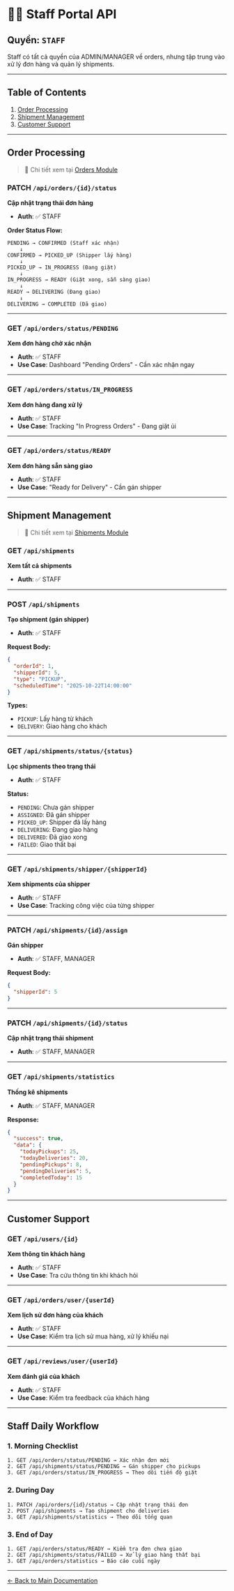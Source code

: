 # 👨‍💼 Staff Portal API

## Quyền: `STAFF`

Staff có tất cả quyền của ADMIN/MANAGER về orders, nhưng tập trung vào xử lý đơn hàng và quản lý shipments.

---

## Table of Contents

1. [Order Processing](#order-processing)
2. [Shipment Management](#shipment-management)
3. [Customer Support](#customer-support)

---

## Order Processing

> 📖 Chi tiết xem tại [Orders Module](./modules/orders.md)

### PATCH `/api/orders/{id}/status`
**Cập nhật trạng thái đơn hàng**

- **Auth**: ✅ STAFF

**Order Status Flow:**
```
PENDING → CONFIRMED (Staff xác nhận)
    ↓
CONFIRMED → PICKED_UP (Shipper lấy hàng)
    ↓
PICKED_UP → IN_PROGRESS (Đang giặt)
    ↓
IN_PROGRESS → READY (Giặt xong, sẵn sàng giao)
    ↓
READY → DELIVERING (Đang giao)
    ↓
DELIVERING → COMPLETED (Đã giao)
```

---

### GET `/api/orders/status/PENDING`
**Xem đơn hàng chờ xác nhận**

- **Auth**: ✅ STAFF
- **Use Case**: Dashboard "Pending Orders" - Cần xác nhận ngay

---

### GET `/api/orders/status/IN_PROGRESS`
**Xem đơn hàng đang xử lý**

- **Auth**: ✅ STAFF
- **Use Case**: Tracking "In Progress Orders" - Đang giặt ủi

---

### GET `/api/orders/status/READY`
**Xem đơn hàng sẵn sàng giao**

- **Auth**: ✅ STAFF
- **Use Case**: "Ready for Delivery" - Cần gán shipper

---

## Shipment Management

> 📖 Chi tiết xem tại [Shipments Module](./modules/shipments.md)

### GET `/api/shipments`
**Xem tất cả shipments**

- **Auth**: ✅ STAFF

---

### POST `/api/shipments`
**Tạo shipment (gán shipper)**

- **Auth**: ✅ STAFF

**Request Body:**
```json
{
  "orderId": 1,
  "shipperId": 5,
  "type": "PICKUP",
  "scheduledTime": "2025-10-22T14:00:00"
}
```

**Types:**
- `PICKUP`: Lấy hàng từ khách
- `DELIVERY`: Giao hàng cho khách

---

### GET `/api/shipments/status/{status}`
**Lọc shipments theo trạng thái**

- **Auth**: ✅ STAFF

**Status:**
- `PENDING`: Chưa gán shipper
- `ASSIGNED`: Đã gán shipper
- `PICKED_UP`: Shipper đã lấy hàng
- `DELIVERING`: Đang giao hàng
- `DELIVERED`: Đã giao xong
- `FAILED`: Giao thất bại

---

### GET `/api/shipments/shipper/{shipperId}`
**Xem shipments của shipper**

- **Auth**: ✅ STAFF
- **Use Case**: Tracking công việc của từng shipper

---

### PATCH `/api/shipments/{id}/assign`
**Gán shipper**

- **Auth**: ✅ STAFF, MANAGER

**Request Body:**
```json
{
  "shipperId": 5
}
```

---

### PATCH `/api/shipments/{id}/status`
**Cập nhật trạng thái shipment**

- **Auth**: ✅ STAFF, MANAGER

---

### GET `/api/shipments/statistics`
**Thống kê shipments**

- **Auth**: ✅ STAFF, MANAGER

**Response:**
```json
{
  "success": true,
  "data": {
    "todayPickups": 25,
    "todayDeliveries": 20,
    "pendingPickups": 8,
    "pendingDeliveries": 5,
    "completedToday": 15
  }
}
```

---

## Customer Support

### GET `/api/users/{id}`
**Xem thông tin khách hàng**

- **Auth**: ✅ STAFF
- **Use Case**: Tra cứu thông tin khi khách hỏi

---

### GET `/api/orders/user/{userId}`
**Xem lịch sử đơn hàng của khách**

- **Auth**: ✅ STAFF
- **Use Case**: Kiểm tra lịch sử mua hàng, xử lý khiếu nại

---

### GET `/api/reviews/user/{userId}`
**Xem đánh giá của khách**

- **Auth**: ✅ STAFF
- **Use Case**: Kiểm tra feedback của khách hàng

---

## Staff Daily Workflow

### 1. Morning Checklist
```
1. GET /api/orders/status/PENDING → Xác nhận đơn mới
2. GET /api/shipments/status/PENDING → Gán shipper cho pickups
3. GET /api/orders/status/IN_PROGRESS → Theo dõi tiến độ giặt
```

### 2. During Day
```
1. PATCH /api/orders/{id}/status → Cập nhật trạng thái đơn
2. POST /api/shipments → Tạo shipment cho deliveries
3. GET /api/shipments/statistics → Theo dõi tổng quan
```

### 3. End of Day
```
1. GET /api/orders/status/READY → Kiểm tra đơn chưa giao
2. GET /api/shipments/status/FAILED → Xử lý giao hàng thất bại
3. GET /api/orders/statistics → Báo cáo cuối ngày
```

---

[← Back to Main Documentation](./README.md)
